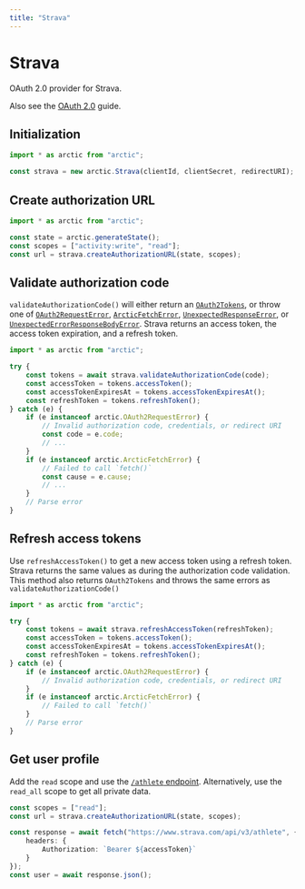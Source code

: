 ```yaml
---
title: "Strava"
---
```


# Strava

OAuth 2.0 provider for Strava.

Also see the [OAuth 2.0](/guides/oauth2) guide.

## Initialization

```ts
import * as arctic from "arctic";

const strava = new arctic.Strava(clientId, clientSecret, redirectURI);
```

## Create authorization URL

```ts
import * as arctic from "arctic";

const state = arctic.generateState();
const scopes = ["activity:write", "read"];
const url = strava.createAuthorizationURL(state, scopes);
```

## Validate authorization code

`validateAuthorizationCode()` will either return an [`OAuth2Tokens`](/reference/main/OAuth2Tokens), or throw one of [`OAuth2RequestError`](/reference/main/OAuth2RequestError), [`ArcticFetchError`](/reference/main/ArcticFetchError), [`UnexpectedResponseError`](/reference/main/UnexpectedResponseError), or [`UnexpectedErrorResponseBodyError`](/reference/main/UnexpectedErrorResponseBodyError). Strava returns an access token, the access token expiration, and a refresh token.

```ts
import * as arctic from "arctic";

try {
	const tokens = await strava.validateAuthorizationCode(code);
	const accessToken = tokens.accessToken();
	const accessTokenExpiresAt = tokens.accessTokenExpiresAt();
	const refreshToken = tokens.refreshToken();
} catch (e) {
	if (e instanceof arctic.OAuth2RequestError) {
		// Invalid authorization code, credentials, or redirect URI
		const code = e.code;
		// ...
	}
	if (e instanceof arctic.ArcticFetchError) {
		// Failed to call `fetch()`
		const cause = e.cause;
		// ...
	}
	// Parse error
}
```

## Refresh access tokens

Use `refreshAccessToken()` to get a new access token using a refresh token. Strava returns the same values as during the authorization code validation. This method also returns `OAuth2Tokens` and throws the same errors as `validateAuthorizationCode()`

```ts
import * as arctic from "arctic";

try {
	const tokens = await strava.refreshAccessToken(refreshToken);
	const accessToken = tokens.accessToken();
	const accessTokenExpiresAt = tokens.accessTokenExpiresAt();
	const refreshToken = tokens.refreshToken();
} catch (e) {
	if (e instanceof arctic.OAuth2RequestError) {
		// Invalid authorization code, credentials, or redirect URI
	}
	if (e instanceof arctic.ArcticFetchError) {
		// Failed to call `fetch()`
	}
	// Parse error
}
```

## Get user profile

Add the `read` scope and use the [`/athlete` endpoint](https://developers.strava.com/docs/reference/#api-Athletes-getLoggedInAthlete). Alternatively, use the `read_all` scope to get all private data.

```ts
const scopes = ["read"];
const url = strava.createAuthorizationURL(state, scopes);
```

```ts
const response = await fetch("https://www.strava.com/api/v3/athlete", {
	headers: {
		Authorization: `Bearer ${accessToken}`
	}
});
const user = await response.json();
```
